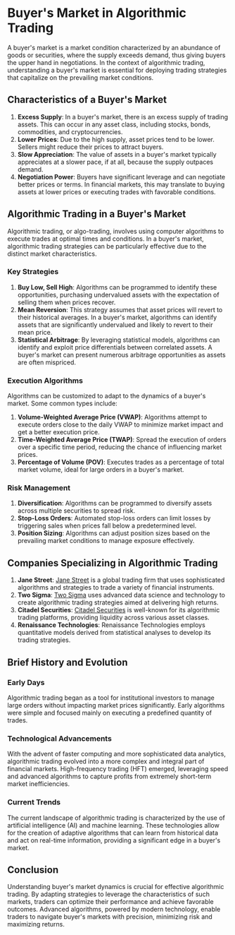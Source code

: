 # Buyer's Market in Algorithmic Trading

A buyer's market is a market condition characterized by an abundance of goods or securities, where the supply exceeds demand, thus giving buyers the upper hand in negotiations. In the context of algorithmic trading, understanding a buyer's market is essential for deploying trading strategies that capitalize on the prevailing market conditions.

## Characteristics of a Buyer's Market

1. **Excess Supply**: In a buyer's market, there is an excess supply of trading assets. This can occur in any asset class, including stocks, bonds, commodities, and cryptocurrencies.
2. **Lower Prices**: Due to the high supply, asset prices tend to be lower. Sellers might reduce their prices to attract buyers.
3. **Slow Appreciation**: The value of assets in a buyer's market typically appreciates at a slower pace, if at all, because the supply outpaces demand.
4. **Negotiation Power**: Buyers have significant leverage and can negotiate better prices or terms. In financial markets, this may translate to buying assets at lower prices or executing trades with favorable conditions.

## Algorithmic Trading in a Buyer's Market

Algorithmic trading, or algo-trading, involves using computer algorithms to execute trades at optimal times and conditions. In a buyer's market, algorithmic trading strategies can be particularly effective due to the distinct market characteristics.

### Key Strategies

1. **Buy Low, Sell High**: Algorithms can be programmed to identify these opportunities, purchasing undervalued assets with the expectation of selling them when prices recover.
2. **Mean Reversion**: This strategy assumes that asset prices will revert to their historical averages. In a buyer's market, algorithms can identify assets that are significantly undervalued and likely to revert to their mean price.
3. **Statistical Arbitrage**: By leveraging statistical models, algorithms can identify and exploit price differentials between correlated assets. A buyer's market can present numerous arbitrage opportunities as assets are often mispriced.

### Execution Algorithms

Algorithms can be customized to adapt to the dynamics of a buyer's market. Some common types include:

1. **Volume-Weighted Average Price (VWAP)**: Algorithms attempt to execute orders close to the daily VWAP to minimize market impact and get a better execution price.
2. **Time-Weighted Average Price (TWAP)**: Spread the execution of orders over a specific time period, reducing the chance of influencing market prices.
3. **Percentage of Volume (POV)**: Executes trades as a percentage of total market volume, ideal for large orders in a buyer's market.

### Risk Management

1. **Diversification**: Algorithms can be programmed to diversify assets across multiple securities to spread risk.
2. **Stop-Loss Orders**: Automated stop-loss orders can limit losses by triggering sales when prices fall below a predetermined level.
3. **Position Sizing**: Algorithms can adjust position sizes based on the prevailing market conditions to manage exposure effectively.

## Companies Specializing in Algorithmic Trading

1. **Jane Street**: [Jane Street](https://www.janestreet.com) is a global trading firm that uses sophisticated algorithms and strategies to trade a variety of financial instruments.
2. **Two Sigma**: [Two Sigma](https://www.twosigma.com) uses advanced data science and technology to create algorithmic trading strategies aimed at delivering high returns.
3. **Citadel Securities**: [Citadel Securities](https://www.citadelsecurities.com) is well-known for its algorithmic trading platforms, providing liquidity across various asset classes.
4. **Renaissance Technologies**: Renaissance Technologies employs quantitative models derived from statistical analyses to develop its trading strategies.

## Brief History and Evolution

### Early Days

Algorithmic trading began as a tool for institutional investors to manage large orders without impacting market prices significantly. Early algorithms were simple and focused mainly on executing a predefined quantity of trades.

### Technological Advancements

With the advent of faster computing and more sophisticated data analytics, algorithmic trading evolved into a more complex and integral part of financial markets. High-frequency trading (HFT) emerged, leveraging speed and advanced algorithms to capture profits from extremely short-term market inefficiencies.

### Current Trends

The current landscape of algorithmic trading is characterized by the use of artificial intelligence (AI) and machine learning. These technologies allow for the creation of adaptive algorithms that can learn from historical data and act on real-time information, providing a significant edge in a buyer's market.

## Conclusion

Understanding buyer's market dynamics is crucial for effective algorithmic trading. By adapting strategies to leverage the characteristics of such markets, traders can optimize their performance and achieve favorable outcomes. Advanced algorithms, powered by modern technology, enable traders to navigate buyer's markets with precision, minimizing risk and maximizing returns.